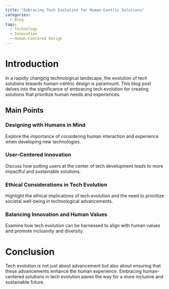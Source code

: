 ```yaml
---
title: "Embracing Tech Evolution for Human-Centric Solutions"
categories:
  - Blog
tags:
  - Technology
  - Innovation
  - Human-Centered Design
---
```


# Introduction
In a rapidly changing technological landscape, the evolution of tech solutions towards human-centric design is paramount. This blog post delves into the significance of embracing tech evolution for creating solutions that prioritize human needs and experiences.

## Main Points
### Designing with Humans in Mind
Explore the importance of considering human interaction and experience when developing new technologies.

### User-Centered Innovation
Discuss how putting users at the center of tech development leads to more impactful and sustainable solutions.

### Ethical Considerations in Tech Evolution
Highlight the ethical implications of tech evolution and the need to prioritize societal well-being in technological advancements.

### Balancing Innovation and Human Values
Examine how tech evolution can be harnessed to align with human values and promote inclusivity and diversity.

# Conclusion
Tech evolution is not just about advancement but also about ensuring that these advancements enhance the human experience. Embracing human-centered solutions in tech evolution paves the way for a more inclusive and sustainable future.